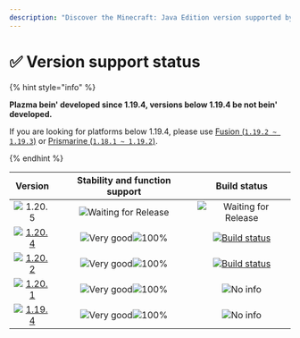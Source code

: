 ```yaml
---
description: "Discover the Minecraft: Java Edition version supported by Plazma."
---
```


# ✅ Version support status

{% hint style="info" %}

**Plazma bein' developed since 1.19.4, versions below 1.19.4 be not bein' developed.**

If you are looking for platforms below 1.19.4, please use [Fusion (`1.19.2 ~ 1.19.3`)](https://github.com/RuinedTechnologyUnify/Fusion) or [Prismarine (`1.18.1 ~ 1.19.2`)](https://github.com/PrismarineTeam/Prismarine).

{% endhint %}

[wtr]: https://badge.plazmamc.org/0/Waitin%20for%20Release
[ukn]: https://badge.plazmamc.org/0/No%20info
[vgd]: https://badge.plazmamc.org/1/Very%20good
[100]: https://badge.plazmamc.org/percent/100

|                                      Version                                      | Stability    and    function support |                                              Build status                                             |
| :-------------------------------------------------------------------------------: | :----------------------------------: | :---------------------------------------------------------------------------------------------------: |
|                   ![1.20.5](https://badge.plazmamc.org/0/1.20.5)                  |      ![Waiting for Release][wtr]     |                                      ![Waiting for Release][wtr]                                      |
| [![1.20.4](https://badge.plazmamc.org/2/1.20.4)](https://git.plazmamc.org/1.20.4) |     ![Very good][vgd]![100%][100]    | [![Build status](https://build.plazmamc.org/1.20.4)](https://build.plazmamc.org/1.20.4?redirect=true) |
| [![1.20.2](https://badge.plazmamc.org/6/1.20.2)](https://git.plazmamc.org/1.20.2) |     ![Very good][vgd]![100%][100]    | [![Build status](https://build.plazmamc.org/1.20.2)](https://build.plazmamc.org/1.20.2?redirect=true) |
| [![1.20.1](https://badge.plazmamc.org/4/1.20.1)](https://git.plazmamc.org/1.20.1) |     ![Very good][vgd]![100%][100]    |                                            ![No info][ukn]                                            |
| [![1.19.4](https://badge.plazmamc.org/4/1.19.4)](https://git.plazmamc.org/1.19.4) |     ![Very good][vgd]![100%][100]    |                                            ![No info][ukn]                                            |
